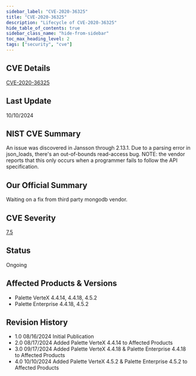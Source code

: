 ```yaml
---
sidebar_label: "CVE-2020-36325"
title: "CVE-2020-36325"
description: "Lifecycle of CVE-2020-36325"
hide_table_of_contents: true
sidebar_class_name: "hide-from-sidebar"
toc_max_heading_level: 2
tags: ["security", "cve"]
---
```


## CVE Details

[CVE-2020-36325](https://nvd.nist.gov/vuln/detail/CVE-2020-36325)

## Last Update

10/10/2024

## NIST CVE Summary

An issue was discovered in Jansson through 2.13.1. Due to a parsing error in json_loads, there's an out-of-bounds
read-access bug. NOTE: the vendor reports that this only occurs when a programmer fails to follow the API specification.

## Our Official Summary

Waiting on a fix from third party mongodb vendor.

## CVE Severity

[7.5](https://nvd.nist.gov/vuln/detail/CVE-2020-36325)

## Status

Ongoing

## Affected Products & Versions

- Palette VerteX 4.4.14, 4.4.18, 4.5.2
- Palette Enterprise 4.4.18, 4.5.2

## Revision History

- 1.0 08/16/2024 Initial Publication
- 2.0 08/17/2024 Added Palette VerteX 4.4.14 to Affected Products
- 3.0 09/17/2024 Added Palette VerteX 4.4.18 & Palette Enterprise 4.4.18 to Affected Products
- 4.0 10/10/2024 Added Palette VerteX 4.5.2 & Palette Enterprise 4.5.2 to Affected Products
